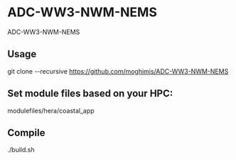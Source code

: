 # ADC-WW3-NWM-NEMS
ADC-WW3-NWM-NEMS

## Usage

git clone --recursive   https://github.com/moghimis/ADC-WW3-NWM-NEMS

## Set module files based on your HPC:

modulefiles/hera/coastal_app

## Compile
./build.sh

